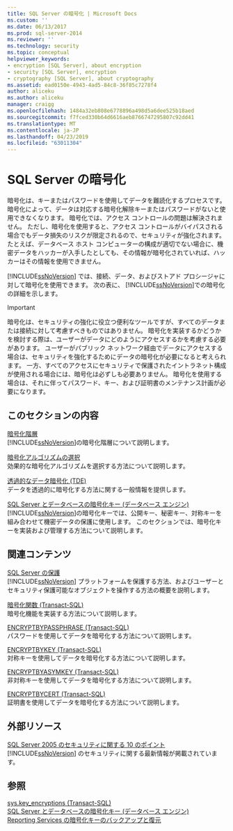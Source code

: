 ```yaml
---
title: SQL Server の暗号化 | Microsoft Docs
ms.custom: ''
ms.date: 06/13/2017
ms.prod: sql-server-2014
ms.reviewer: ''
ms.technology: security
ms.topic: conceptual
helpviewer_keywords:
- encryption [SQL Server], about encryption
- security [SQL Server], encryption
- cryptography [SQL Server], about cryptography
ms.assetid: ead0150e-4943-4ad5-84c8-36f85c7278f4
author: aliceku
ms.author: aliceku
manager: craigg
ms.openlocfilehash: 1484a32eb808e6778896a498d5a6dee525b18aed
ms.sourcegitcommit: f7fced330b64d6616aeb8766747295807c92dd41
ms.translationtype: MT
ms.contentlocale: ja-JP
ms.lasthandoff: 04/23/2019
ms.locfileid: "63011304"
---
```

# <a name="sql-server-encryption"></a>SQL Server の暗号化
  暗号化は、キーまたはパスワードを使用してデータを難読化するプロセスです。 暗号化によって、データは対応する暗号化解除キーまたはパスワードがないと使用できなくなります。 暗号化では、アクセス コントロールの問題は解決されません。 ただし、暗号化を使用すると、アクセス コントロールがバイパスされる場合でもデータ損失のリスクが限定されるので、セキュリティが強化されます。 たとえば、データベース ホスト コンピューターの構成が適切でない場合に、機密データをハッカーが入手したとしても、その情報が暗号化されていれば、ハッカーはその情報を使用できません。  
  
 [!INCLUDE[ssNoVersion](../../../includes/ssnoversion-md.md)] では、接続、データ、およびストアド プロシージャに対して暗号化を使用できます。 次の表に、 [!INCLUDE[ssNoVersion](../../../includes/ssnoversion-md.md)]での暗号化の詳細を示します。  
  
> [!IMPORTANT]  
>  暗号化は、セキュリティの強化に役立つ便利なツールですが、すべてのデータまたは接続に対して考慮すべきものではありません。 暗号化を実装するかどうかを検討する際は、ユーザーがデータにどのようにアクセスするかを考慮する必要があります。 ユーザーがパブリック ネットワーク経由でデータにアクセスする場合は、セキュリティを強化するためにデータの暗号化が必要になると考えられます。 一方、すべてのアクセスにセキュリティで保護されたイントラネット構成が使用される場合には、暗号化は必ずしも必要ありません。 暗号化を使用する場合は、それに伴ってパスワード、キー、および証明書のメンテナンス計画が必要になります。  
  
## <a name="in-this-section"></a>このセクションの内容  
 [暗号化階層](encryption-hierarchy.md)  
 [!INCLUDE[ssNoVersion](../../../includes/ssnoversion-md.md)]の暗号化階層について説明します。  
  
 [暗号化アルゴリズムの選択](choose-an-encryption-algorithm.md)  
 効果的な暗号化アルゴリズムを選択する方法について説明します。  
  
 [透過的なデータ暗号化 &#40;TDE&#41;](transparent-data-encryption.md)  
 データを透過的に暗号化する方法に関する一般情報を提供します。  
  
 [SQL Server とデータベースの暗号化キー &#40;データベース エンジン&#41;](sql-server-and-database-encryption-keys-database-engine.md)  
 [!INCLUDE[ssNoVersion](../../../includes/ssnoversion-md.md)]の暗号化キーでは、公開キー、秘密キー、対称キーを組み合わせて機密データの保護に使用します。 このセクションでは、暗号化キーを実装および管理する方法について説明します。  
  
## <a name="related-content"></a>関連コンテンツ  
 [SQL Server の保護](../securing-sql-server.md)  
 [!INCLUDE[ssNoVersion](../../../includes/ssnoversion-md.md)] プラットフォームを保護する方法、およびユーザーとセキュリティ保護可能なオブジェクトを操作する方法の概要を説明します。  
  
 [暗号化関数 &#40;Transact-SQL&#41;](/sql/t-sql/functions/cryptographic-functions-transact-sql)  
 暗号化機能を実装する方法について説明します。  
  
 [ENCRYPTBYPASSPHRASE &#40;Transact-SQL&#41;](/sql/t-sql/functions/encryptbypassphrase-transact-sql)  
 パスワードを使用してデータを暗号化する方法について説明します。  
  
 [ENCRYPTBYKEY &#40;Transact-SQL&#41;](/sql/t-sql/functions/encryptbykey-transact-sql)  
 対称キーを使用してデータを暗号化する方法について説明します。  
  
 [ENCRYPTBYASYMKEY &#40;Transact-SQL&#41;](/sql/t-sql/functions/encryptbyasymkey-transact-sql)  
 非対称キーを使用してデータを暗号化する方法について説明します。  
  
 [ENCRYPTBYCERT &#40;Transact-SQL&#41;](/sql/t-sql/functions/encryptbycert-transact-sql)  
 証明書を使用してデータを暗号化する方法について説明します。  
  
## <a name="external-resources"></a>外部リソース  
 [SQL Server 2005 のセキュリティに関する 10 のポイント](https://www.itprotoday.com/sql-server/10-steps-sql-server-2005-security)  
 [!INCLUDE[ssNoVersion](../../../includes/ssnoversion-md.md)] のセキュリティに関する最新情報が掲載されています。  
  
## <a name="see-also"></a>参照  
 [sys.key_encryptions &#40;Transact-SQL&#41;](/sql/relational-databases/system-catalog-views/sys-key-encryptions-transact-sql)   
 [SQL Server とデータベースの暗号化キー &#40;データベース エンジン&#41;](sql-server-and-database-encryption-keys-database-engine.md)   
 [Reporting Services の暗号化キーのバックアップと復元](../../../reporting-services/install-windows/ssrs-encryption-keys-back-up-and-restore-encryption-keys.md)  
  
  

